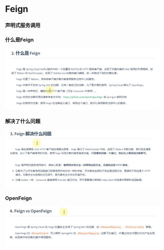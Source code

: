 # Feign

### 声明式服务调用

### 什么是Feign

![](../.gitbook/assets/image%20%28415%29.png)

### 解决了什么问题

![](../.gitbook/assets/image%20%28395%29.png)

### OpenFeign

![](../.gitbook/assets/image%20%28424%29.png)

